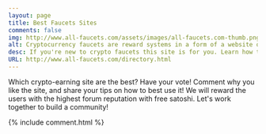 ```yaml
---
layout: page
title: Best Faucets Sites
comments: false
img: http://www.all-faucets.com/assets/images/all-faucets.com-thumb.png
alt: Cryptocurrency faucets are reward systems in a form of a website or an app that dispense free coins.
desc: If you're new to crypto faucets this site is for you. Learn how to maximize the value of your time and effort while claiming from free bitcoin faucet sites.
URL: http://www.all-faucets.com/directory.html
---
```

Which crypto-earning site are the best? Have your vote! Comment why you like the site, and share your tips on how to best use it! We will reward the users with the highest forum reputation with free satoshi. Let's work together to build a community!

<p> </p>
{% include comment.html %}
